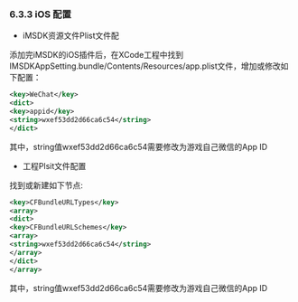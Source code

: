 ### 6.3.3 iOS 配置

* iMSDK资源文件Plist文件配

 添加完iMSDK的iOS插件后，在XCode工程中找到IMSDKAppSetting.bundle\/Contents\/Resources\/app.plist文件，增加或修改如下配置：

 ```xml
 <key>WeChat</key>
 <dict>
 <key>appid</key>
 <string>wxef53dd2d66ca6c54</string>
 </dict>
 ```

 其中，string值wxef53dd2d66ca6c54需要修改为游戏自己微信的App ID

* 工程Plsit文件配置

 找到或新建如下节点:

 ```xml
 <key>CFBundleURLTypes</key>
 <array>
 <dict>
 <key>CFBundleURLSchemes</key>
 <array>
 <string>wxef53dd2d66ca6c54</string>
 </array>
 </dict>
 </array>
 ```

 其中，string值wxef53dd2d66ca6c54需要修改为游戏自己微信的App ID